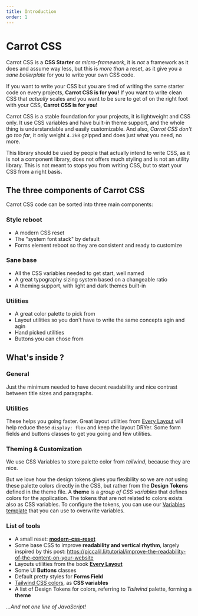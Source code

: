 ```yaml
---
title: Introduction
order: 1
---
```


# Carrot CSS

Carrot CSS is a **CSS Starter** or _micro-framework_, it is _not_ a framework as it does and assume way less, but this is _more than_ a reset, as it give you a _sane boilerplate_ for you to write your own CSS code.

If you want to write your CSS but you are tired of writing the same starter code on every projects, **Carrot CSS is for you!**
If you want to write clean CSS that _actually_ scales and you want to be sure to get of on the right foot with your CSS, **Carrot CSS is for you!**

Carrot CSS is a stable foundation for your projects, it is lightweight and CSS only. It use CSS variables and have built-in theme support, and the whole thing is understandable and easily customizable.
And also, _Carrot CSS don't go too far_, it only weight `4.2kB` gzipped and does just what you need, no more.

This library should be used by people that actually intend to write CSS, as it is not a component library, does not offers much styling and is not an utility library.
This is not meant to stops you from writing CSS, but to start your CSS from a right basis.

## The three components of Carrot CSS

Carrot CSS code can be sorted into three main components:

<div class="grid">
<div>

### Style reboot

- A modern CSS reset
- The "system font stack" by default
- Forms element reboot so they are consistent and ready to customize
</div>
<div>

### Sane base

- All the CSS variables needed to get start, well named
- A great typography sizing system based on a changeable ratio
- A theming support, with light and dark themes built-in
</div>
<div>

### Utilities

- A great color palette to pick from
- Layout utilities so you don't have to write the same concepts agin and agin
- Hand picked utilities
- Buttons you can chose from
</div>
</div>

## What's inside ?

### General

Just the minimum needed to have decent readability and nice contrast between title sizes and paragraphs.

### Utilities

These helps you going faster. Great layout utilities from [Every Layout](https://every-layout.dev/) will help reduce these `display: flex` and keep the layout DRYer. Some form fields and buttons classes to get you going and few utilities.

### Theming & Customization

We use CSS Variables to store palette color from _tailwind_, because they are nice.

But we love how the design tokens gives you flexibility so we are _not_ using these palette colors directly in the CSS, but rather from the **Design Tokens** defined in the theme file.
A **theme** is a _group of CSS variables_ that defines colors for the application.
The tokens that are not related to colors exists also as CSS variables.
To configure the tokens, you can use our [Variables template](#) that you can use to overwrite variables.

### List of tools

- A small reset: **[modern-css-reset](https://github.com/hankchizljaw/modern-css-reset)**
- Some base CSS to improve **readability and vertical rhythm**, largely inspired by this post: <https://piccalil.li/tutorial/improve-the-readability-of-the-content-on-your-website>
- Layouts utilities from the book **[Every Layout](https://every-layout.dev/)**
- Some UI **Buttons** classes
- Default pretty styles for **Forms Field**
- [Tailwind CSS colors](https://tailwindcss.com/docs/customizing-colors), as **CSS variables**
- A list of Design Tokens for colors, referring to _Tailwind_ palette, forming a **theme**

_...And not one line of JavaScript!_
